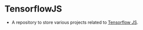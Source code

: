 # TensorflowJS
* A repository to store various projects related to [Tensorflow JS](https://js.tensorflow.org/).